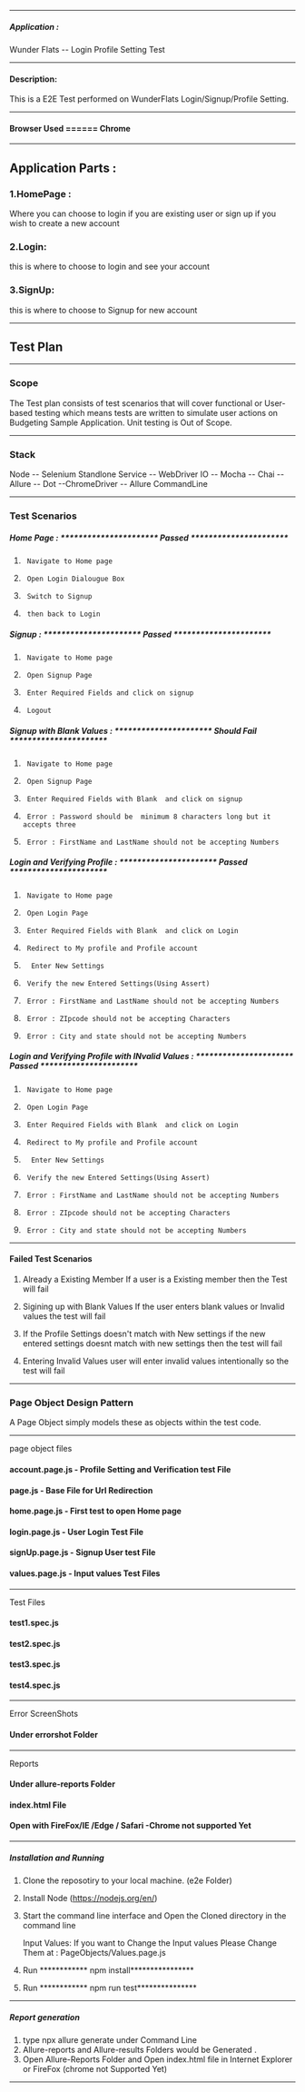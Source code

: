 ************************************************************************************************
##### Application :
Wunder Flats -- Login Profile Setting Test



************************************************************************************************
#### Description:
This is a E2E Test performed on WunderFlats Login/Signup/Profile Setting. 

************************************************************************************************
#### Browser Used ====== Chrome 


************************************************************************************************


## Application Parts : 

### 1.HomePage :
Where you can choose to login if you are existing user or sign up if you wish to create a new account

### 2.Login: 
this is where to choose to login and see your account

### 3.SignUp: 
this is where to choose to Signup for new account

************************************************************************************************
## Test Plan


************************************************************************************************

### Scope
The Test plan consists of test scenarios that will cover functional or User-based testing which means tests are written to simulate user actions on Budgeting Sample Application. Unit testing is Out of Scope.

************************************************************************************************
###  Stack
Node -- Selenium Standlone Service -- WebDriver IO -- Mocha -- Chai -- Allure -- Dot --ChromeDriver -- Allure CommandLine


************************************************************************************************

### Test Scenarios 


##### Home Page : ********************** Passed  **********************
    
1.      Navigate to Home page
2.      Open Login Dialougue Box
3.      Switch to Signup
4.      then back to Login

##### Signup  : ********************** Passed  **********************
    
1.      Navigate to Home page
2.      Open Signup Page
3.      Enter Required Fields and click on signup
4.      Logout

##### Signup with Blank Values  : ********************** Should Fail  **********************
    
1.      Navigate to Home page
2.      Open Signup Page
3.      Enter Required Fields with Blank  and click on signup
4.      Error : Password should be  minimum 8 characters long but it accepts three 
5.      Error : FirstName and LastName should not be accepting Numbers

##### Login and Verifying Profile : ********************** Passed  **********************
    
1.      Navigate to Home page
2.      Open Login Page
3.      Enter Required Fields with Blank  and click on Login
4.      Redirect to My profile and Profile account
5.       Enter New Settings
6.      Verify the new Entered Settings(Using Assert)
7.      Error : FirstName and LastName should not be accepting Numbers
8.      Error : ZIpcode should not be accepting Characters
9.      Error : City and state should not be accepting Numbers

##### Login and Verifying Profile with INvalid Values : ********************** Passed  **********************
    
1.      Navigate to Home page
2.      Open Login Page
3.      Enter Required Fields with Blank  and click on Login
4.      Redirect to My profile and Profile account
5.       Enter New Settings
6.      Verify the new Entered Settings(Using Assert)
7.      Error : FirstName and LastName should not be accepting Numbers
8.      Error : ZIpcode should not be accepting Characters
9.      Error : City and state should not be accepting Numbers

************************************************************************************************

#### Failed Test Scenarios

1. Already a Existing Member
If a user is a Existing member then the Test will fail 

2. Sigining up with Blank Values
If the user enters blank values or Invalid values the test will fail

3. If the Profile Settings doesn't match with New settings
if the new entered settings doesnt match with new settings then the test will fail

4. Entering Invalid Values
user will enter invalid values intentionally so the test will fail


************************************************************************************************
### Page Object Design Pattern
 A Page Object simply models these as objects within the test code. 

************************************************************************************************
 page object files
#### account.page.js - Profile Setting and Verification test File
#### page.js - Base File for Url Redirection
#### home.page.js - First test to open Home page 
#### login.page.js -  User Login Test File
#### signUp.page.js - Signup User test File
#### values.page.js - Input values Test Files

************************************************************************************************

Test Files
#### test1.spec.js
#### test2.spec.js
#### test3.spec.js
#### test4.spec.js
************************************************************************************************

Error ScreenShots
#### Under errorshot Folder

************************************************************************************************

Reports
#### Under allure-reports Folder
#### index.html File
#### Open with FireFox/IE /Edge / Safari -Chrome not supported Yet

************************************************************************************************

##### Installation and Running 
 1. Clone the reposotiry to your local machine. (e2e Folder)
 2. Install Node (https://nodejs.org/en/)
 3. Start the command line interface and Open the Cloned directory in the command line 
    
    Input Values: If you want to Change the Input values Please Change Them at :
    PageObjects/Values.page.js 

 4. Run ************ npm install**************** 
 5. Run ************ npm run test*************** 
 

************************************************************************************************

##### Report generation
1. type npx allure generate under Command Line
3. Allure-reports and Allure-results Folders would be Generated .
4. Open Allure-Reports Folder and Open index.html file in Internet Explorer or FireFox (chrome not Supported Yet)
  

************************************************************************************************
